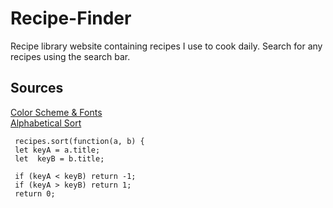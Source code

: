 # Recipe-Finder
 Recipe library website containing recipes I use to cook daily. Search for any recipes using the search bar.

 ## Sources
 [Color Scheme & Fonts](https://chat.openai.com/share/92740be7-f7f8-4ba6-9ea4-129fd6a6d38f)  
 [Alphabetical Sort](https://stackoverflow.com/questions/6712034/sort-array-by-firstname-alphabetically-in-javascript)  
   ```
    recipes.sort(function(a, b) {
    let keyA = a.title;
    let  keyB = b.title;

    if (keyA < keyB) return -1;
    if (keyA > keyB) return 1;
    return 0;
```
